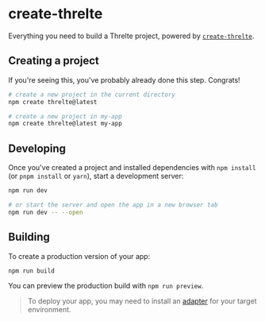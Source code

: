# create-threlte

Everything you need to build a Threlte project, powered by [`create-threlte`](https://github.com/threlte/threlte/tree/main/packages/create-threlte).

## Creating a project

If you're seeing this, you've probably already done this step. Congrats!

```bash
# create a new project in the current directory
npm create threlte@latest

# create a new project in my-app
npm create threlte@latest my-app
```

## Developing

Once you've created a project and installed dependencies with `npm install` (or `pnpm install` or `yarn`), start a development server:

```bash
npm run dev

# or start the server and open the app in a new browser tab
npm run dev -- --open
```

## Building

To create a production version of your app:

```bash
npm run build
```

You can preview the production build with `npm run preview`.

> To deploy your app, you may need to install an [adapter](https://kit.svelte.dev/docs/adapters) for your target environment.
